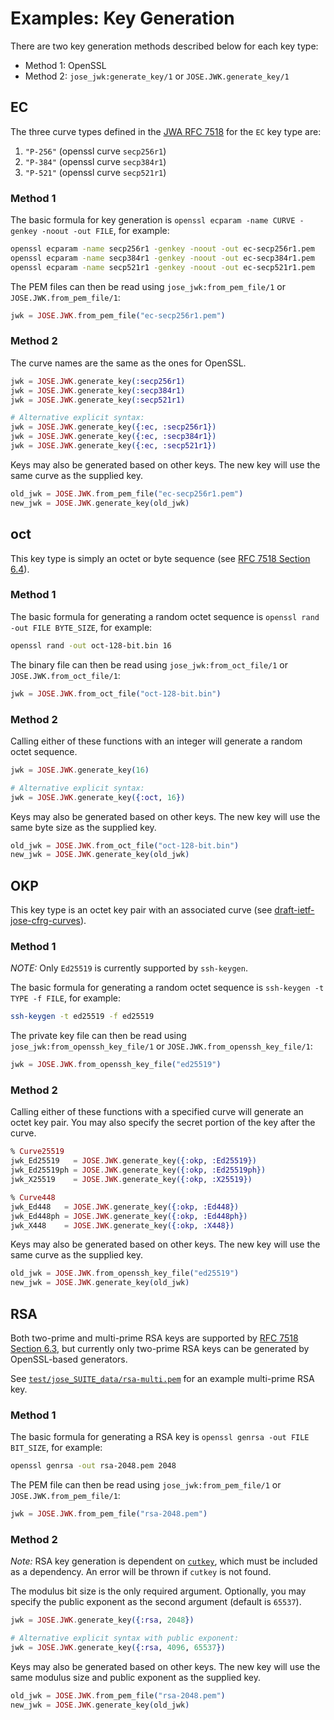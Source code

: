 # Examples: Key Generation

There are two key generation methods described below for each key type:

* Method 1: OpenSSL
* Method 2: `jose_jwk:generate_key/1` or `JOSE.JWK.generate_key/1`

## EC

The three curve types defined in the [JWA RFC 7518](https://tools.ietf.org/html/rfc7518#section-6.2.1.1) for the `EC` key type are:

1. `"P-256"` (openssl curve `secp256r1`)
2. `"P-384"` (openssl curve `secp384r1`)
3. `"P-521"` (openssl curve `secp521r1`)

### Method 1

The basic formula for key generation is `openssl ecparam -name CURVE -genkey -noout -out FILE`, for example:

```bash
openssl ecparam -name secp256r1 -genkey -noout -out ec-secp256r1.pem
openssl ecparam -name secp384r1 -genkey -noout -out ec-secp384r1.pem
openssl ecparam -name secp521r1 -genkey -noout -out ec-secp521r1.pem
```

The PEM files can then be read using `jose_jwk:from_pem_file/1` or `JOSE.JWK.from_pem_file/1`:

```elixir
jwk = JOSE.JWK.from_pem_file("ec-secp256r1.pem")
```

### Method 2

The curve names are the same as the ones for OpenSSL.

```elixir
jwk = JOSE.JWK.generate_key(:secp256r1)
jwk = JOSE.JWK.generate_key(:secp384r1)
jwk = JOSE.JWK.generate_key(:secp521r1)

# Alternative explicit syntax:
jwk = JOSE.JWK.generate_key({:ec, :secp256r1})
jwk = JOSE.JWK.generate_key({:ec, :secp384r1})
jwk = JOSE.JWK.generate_key({:ec, :secp521r1})
```

Keys may also be generated based on other keys.  The new key will use the same curve as the supplied key.

```elixir
old_jwk = JOSE.JWK.from_pem_file("ec-secp256r1.pem")
new_jwk = JOSE.JWK.generate_key(old_jwk)
```

## oct

This key type is simply an octet or byte sequence (see [RFC 7518 Section 6.4](https://tools.ietf.org/html/rfc7518#section-6.4)).

### Method 1

The basic formula for generating a random octet sequence is `openssl rand -out FILE BYTE_SIZE`, for example:

```bash
openssl rand -out oct-128-bit.bin 16
```

The binary file can then be read using `jose_jwk:from_oct_file/1` or `JOSE.JWK.from_oct_file/1`:

```elixir
jwk = JOSE.JWK.from_oct_file("oct-128-bit.bin")
```

### Method 2

Calling either of these functions with an integer will generate a random octet sequence.

```elixir
jwk = JOSE.JWK.generate_key(16)

# Alternative explicit syntax:
jwk = JOSE.JWK.generate_key({:oct, 16})
```

Keys may also be generated based on other keys.  The new key will use the same byte size as the supplied key.

```elixir
old_jwk = JOSE.JWK.from_oct_file("oct-128-bit.bin")
new_jwk = JOSE.JWK.generate_key(old_jwk)
```

## OKP

This key type is an octet key pair with an associated curve (see [draft-ietf-jose-cfrg-curves](https://tools.ietf.org/html/draft-ietf-jose-cfrg-curves)).

### Method 1

*NOTE:* Only `Ed25519` is currently supported by `ssh-keygen`.

The basic formula for generating a random octet sequence is `ssh-keygen -t TYPE -f FILE`, for example:

```bash
ssh-keygen -t ed25519 -f ed25519
```

The private key file can then be read using `jose_jwk:from_openssh_key_file/1` or `JOSE.JWK.from_openssh_key_file/1`:

```elixir
jwk = JOSE.JWK.from_openssh_key_file("ed25519")
```

### Method 2

Calling either of these functions with a specified curve will generate an octet key pair.  You may also specify the secret portion of the key after the curve.

```elixir
% Curve25519
jwk_Ed25519   = JOSE.JWK.generate_key({:okp, :Ed25519})
jwk_Ed25519ph = JOSE.JWK.generate_key({:okp, :Ed25519ph})
jwk_X25519    = JOSE.JWK.generate_key({:okp, :X25519})

% Curve448
jwk_Ed448   = JOSE.JWK.generate_key({:okp, :Ed448})
jwk_Ed448ph = JOSE.JWK.generate_key({:okp, :Ed448ph})
jwk_X448    = JOSE.JWK.generate_key({:okp, :X448})
```

Keys may also be generated based on other keys.  The new key will use the same curve as the supplied key.

```elixir
old_jwk = JOSE.JWK.from_openssh_key_file("ed25519")
new_jwk = JOSE.JWK.generate_key(old_jwk)
```

## RSA

Both two-prime and multi-prime RSA keys are supported by [RFC 7518 Section 6.3](https://tools.ietf.org/html/rfc7518#section-6.3), but currently only two-prime RSA keys can be generated by OpenSSL-based generators.

See [`test/jose_SUITE_data/rsa-multi.pem`](https://github.com/potatosalad/erlang-jose/blob/master/test/jose_SUITE_data/rsa-multi.pem) for an example multi-prime RSA key.

### Method 1

The basic formula for generating a RSA key is `openssl genrsa -out FILE BIT_SIZE`, for example:

```bash
openssl genrsa -out rsa-2048.pem 2048
```

The PEM file can then be read using `jose_jwk:from_pem_file/1` or `JOSE.JWK.from_pem_file/1`:

```elixir
jwk = JOSE.JWK.from_pem_file("rsa-2048.pem")
```

### Method 2

_Note:_ RSA key generation is dependent on [`cutkey`](https://github.com/potatosalad/cutkey), which must be included as a dependency.  An error will be thrown if `cutkey` is not found.

The modulus bit size is the only required argument.  Optionally, you may specify the public exponent as the second argument (default is `65537`).

```elixir
jwk = JOSE.JWK.generate_key({:rsa, 2048})

# Alternative explicit syntax with public exponent:
jwk = JOSE.JWK.generate_key({:rsa, 4096, 65537})
```

Keys may also be generated based on other keys.  The new key will use the same modulus size and public exponent as the supplied key.

```elixir
old_jwk = JOSE.JWK.from_pem_file("rsa-2048.pem")
new_jwk = JOSE.JWK.generate_key(old_jwk)
```